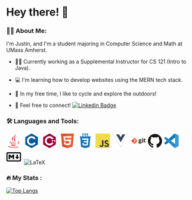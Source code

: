 <!-- Hi there 👋 --->
<!---
<div id="badges" align="center">

  <a href="https://www.linkedin.com/in/justinbaltazar/">
    <img src="https://img.shields.io/badge/LinkedIn-blue?style=flat&logo=linkedin&logoColor=white" alt="LinkedIn Badge"/>
  </a>
  <img src="https://komarev.com/ghpvc/?username=justinmbaltazar&style=flat&color=blue" alt=""/>
</div>
--->
<h1>
  Hey there! 👋 
  <!-- <img src="https://media.giphy.com/media/hvRJCLFzcasrR4ia7z/giphy.gif" width="30px"/> -->
</h1>
<!--
<div align="center">
  <img src="https://images.hdqwalls.com/download/macos-monterey-5k-yf-3840x2160.jpg" width="1920" height="600"/>
</div>
-->


### :man_technologist: About Me:

I'm Justin, and I'm a student majoring in Computer Science and Math at UMass Amherst.
<!-- <img src="https://media.giphy.com/media/WUlplcMpOCEmTGBtBW/giphy.gif" width="30">. -->

- :man_teacher: Currently working as a Supplemental Instructor for CS 121 (Intro to Java).

- :computer: I'm learning how to develop websites using the MERN tech stack.

- :bicyclist: In my free time, I like to cycle and explore the outdoors!

- :handshake: Feel free to connect! [![Linkedin Badge](https://img.shields.io/badge/-Connect-blue?style=flat&logo=Linkedin&logoColor=white)](https://www.linkedin.com/in/justinbaltazar/)

### :hammer_and_wrench: Languages and Tools:

<div>
  <img src="https://github.com/devicons/devicon/blob/master/icons/java/java-plain.svg" title="Java" alt="Java" width="40" height="40"/>&nbsp;
  <img src="https://github.com/devicons/devicon/blob/master/icons/c/c-plain.svg" title="C" alt="C" width="40" height="40"/>&nbsp;
  <img src="https://github.com/devicons/devicon/blob/master/icons/cplusplus/cplusplus-plain.svg" title="C++" alt="C++" width="40" height="40"/>&nbsp;
  <img src="https://github.com/devicons/devicon/blob/master/icons/html5/html5-original.svg" title="HTML5" alt="HTML" width="40" height="40"/>&nbsp;
  <img src="https://github.com/devicons/devicon/blob/master/icons/css3/css3-plain-wordmark.svg"  title="CSS3" alt="CSS" width="40" height="40"/>&nbsp;
  <img src="https://github.com/devicons/devicon/blob/master/icons/javascript/javascript-original.svg" title="JavaScript" alt="JavaScript" width="40" height="40"/>&nbsp;
  <!--<img src="https://github.com/devicons/devicon/blob/master/icons/nodejs/nodejs-plain.svg" title="NodeJS" alt="NodeJS" width="40" height="40"/>&nbsp;-->
  <img src="https://github.com/devicons/devicon/blob/master/icons/vuejs/vuejs-plain.svg" title="VueJS" alt="VueJS" width="40" height="40"/>&nbsp;
  <img src="https://github.com/devicons/devicon/blob/master/icons/git/git-original-wordmark.svg" title="Git" **alt="Git" width="40" height="40"/>
  <img src="https://github.com/devicons/devicon/blob/master/icons/github/github-original.svg" title="GitHub" **alt="GitHub" width="40" height="40"/>
  <img src="https://github.com/devicons/devicon/blob/master/icons/vscode/vscode-original.svg" title="VSCode" **alt="VSCode" width="40" height="40"/>
  <img src="https://github.com/devicons/devicon/blob/master/icons/markdown/markdown-original.svg" title="MarkDown" alt="MarkDown" width="40" height="40"/>&nbsp;
  <img src="https://upload.wikimedia.org/wikipedia/commons/9/92/LaTeX_logo.svg" title="LaTeX" alt="LaTeX" width="40" height="40"/>&nbsp;
</div>

### :fire: My Stats :

<!--[![GitHub Streak](http://github-readme-streak-stats.herokuapp.com?user=justinmbaltazar&theme=dark&background=000000)](https://git.io/streak-stats)-->

[![Top Langs](https://github-readme-stats.vercel.app/api/top-langs/?username=justinmbaltazar&layout=compact&theme=vision-friendly-dark)](https://github.com/justinmbaltazar/github-readme-stats)

<!--
**justinmbaltazar/justinmbaltazar** is a ✨ _special_ ✨ repository because its `README.md` (this file) appears on your GitHub profile.

Here are some ideas to get you started:

- 🔭 I’m currently working on ...
- 🌱 I’m currently learning ...
- 👯 I’m looking to collaborate on ...
- 🤔 I’m looking for help with ...
- 💬 Ask me about ...
- 📫 How to reach me: ...
- 😄 Pronouns: ...
- ⚡ Fun fact: ...
-->
